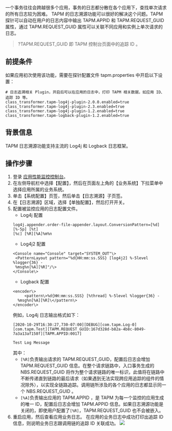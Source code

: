 一个事务往往会跨越很多个应用，事务的日志都分散在各个应用下，查找单次请求的所有日志较为困难。 TAPM 的日志溯源功能可以很好的解决这个问题。TAPM 探针可以自动在用户的日志内容中输出 TAPM.APPID 和 TAPM.REQUEST_GUID 属性，通过 TAPM.REQUEST_GUID 属性可以关联不同应用和实例上单次请求的日志。
>?TAPM.REQUEST_GUID 即 TAPM 控制台页面中的追踪 ID 。

## 前提条件
如果应用初次使用该功能，需要在探针配置文件 tapm.properties 中开启以下设置：
```
# 日志追溯相关 Plugin，开启后可以在应用的日志中，打印 TAPM 相关数据，如应用 ID、追踪 ID 等。
class_transformer.tapm-log4j-plugin-2.0.0.enabled=true
class_transformer.tapm-log4j-plugin-2.3.enabled=true
class_transformer.tapm-log4j-plugin-1.2.enabled=true
class_transformer.tapm-logback-plugin-1.2.enabled=true
```

## 背景信息
TAPM 日志溯源功能支持主流的 Log4j 和 Logback 日志框架。

## 操作步骤
1. 登录 [应用性能监控控制台](https://console.cloud.tencent.com/tapm)。
2. 在左侧导航栏中选择【配置】，然后在页面左上角的【业务系统】下拉菜单中选择应用所属的业务系统。
3. 单击【系统配置】页签，然后单击【日志溯源】子页签。
4. 在【日志溯源】区域，选择【单独配置】，然后打开开关。
5. 配置被监控应用的日志配置文件。
   - Log4j 配置
   ```
   log4j.appender.order-file-appender.layout.ConversionPattern=[%d] [%-5p] [%t]
   [%c] [%R][%A]%m%n
   ```
   -   Log4j2 配置
   ```
   <Console name="Console" target="SYSTEM_OUT"\>
    <PatternLayout pattern="%d{HH:mm:ss.SSS} [log4j2] %-5level %logger{36} -
    %msg%n[%A][%R]"/\>
   </Console\>
   ```
   -   Logback 配置
   ```
   <encoder\>
        <pattern\>%d{HH:mm:ss.SSS} [%thread] %-5level %logger{36} -
     %msg%n[%A][%R]\</pattern\>
   </encoder\>
   ```
   例如，Log4j 日志输出格式如下：
   ```
   [2020-10-29T16:30:27,730-07:00][DEBUG][com.tapm.Log-0][com.tapm.Test][TAPM.REQUEST_GUID:167d328d-b82a-4b8c-8049-7a3a13af158f][TAPM.APPID:0017]
   
   Test Log Message
   ```
   其中：
	 - `[%R]`负责输出请求的 TAPM.REQUEST_GUID，配置后日志会增加 TAPM.REQUEST_GUID 信息。在整个请求链路中，入口事务生成的 NBS.REQUEST_GUID 将作为整个请求链路的唯一标识，此值将在链路中不断传递直到链路的最后请求（如果遇到无法实现跨应用追踪的组件的情况除外），以实现全链路追踪。调用链所涉及的各个应用的日志都显示同一个 NBS.REQUEST_GUID 。
	 - `[%A]`负责输出应用的 TAPM.APPID ，是 TAPM 为每一个监控的应用生成的唯一 ID，配置后日志会增加 TAPM.APPID 信息。如果日志溯源功能是关闭的，即使用户配置了`[%R]`，TAPM.REQUEST_GUID 也不会被嵌入。
6. 重启应用，然后查看应用业务日志。
   在应用的业务日志中成功打印出追踪 ID 信息，则说明业务日志跟调用链的追踪 ID 关联成功。
![](https://main.qcloudimg.com/raw/e0e6bee7614f66b9afac0c766462dadb.png)
